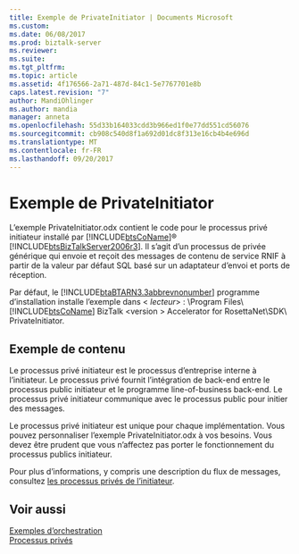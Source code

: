 ```yaml
---
title: Exemple de PrivateInitiator | Documents Microsoft
ms.custom: 
ms.date: 06/08/2017
ms.prod: biztalk-server
ms.reviewer: 
ms.suite: 
ms.tgt_pltfrm: 
ms.topic: article
ms.assetid: 4f176566-2a71-487d-84c1-5e7767701e8b
caps.latest.revision: "7"
author: MandiOhlinger
ms.author: mandia
manager: anneta
ms.openlocfilehash: 55d33b164033cdd3b966ed1f0e77dd551cd56076
ms.sourcegitcommit: cb908c540d8f1a692d01dc8f313e16cb4b4e696d
ms.translationtype: MT
ms.contentlocale: fr-FR
ms.lasthandoff: 09/20/2017
---
```

# <a name="privateinitiator-sample"></a>Exemple de PrivateInitiator
L’exemple PrivateInitiator.odx contient le code pour le processus privé initiateur installé par [!INCLUDE[btsCoName](../../includes/btsconame-md.md)]® [!INCLUDE[btsBizTalkServer2006r3](../../includes/btsbiztalkserver2006r3-md.md)]. Il s’agit d’un processus de privée générique qui envoie et reçoit des messages de contenu de service RNIF à partir de la valeur par défaut SQL basé sur un adaptateur d’envoi et ports de réception.  
  
 Par défaut, le [!INCLUDE[btaBTARN3.3abbrevnonumber](../../includes/btabtarn3-3abbrevnonumber-md.md)] programme d’installation installe l’exemple dans \< *lecteur*> : \Program Files\\ [!INCLUDE[btsCoName](../../includes/btsconame-md.md)] BizTalk \<version > Accelerator for RosettaNet\SDK\ PrivateInitiator.  
  
## <a name="sample-contents"></a>Exemple de contenu  
 Le processus privé initiateur est le processus d’entreprise interne à l’initiateur. Le processus privé fournit l’intégration de back-end entre le processus public initiateur et le programme line-of-business back-end. Le processus privé initiateur communique avec le processus public pour initier des messages.  
  
 Le processus privé initiateur est unique pour chaque implémentation. Vous pouvez personnaliser l’exemple PrivateInitiator.odx à vos besoins. Vous devez être prudent que vous n’affectez pas porter le fonctionnement du processus publics initiateur.  
  
 Pour plus d’informations, y compris une description du flux de messages, consultez [les processus privés de l’initiateur](../../adapters-and-accelerators/accelerator-rosettanet/initiator-private-process.md).  
  
## <a name="see-also"></a>Voir aussi  
 [Exemples d’orchestration](../../adapters-and-accelerators/accelerator-rosettanet/orchestration-samples.md)   
 [Processus privés](../../adapters-and-accelerators/accelerator-rosettanet/private-processes.md)